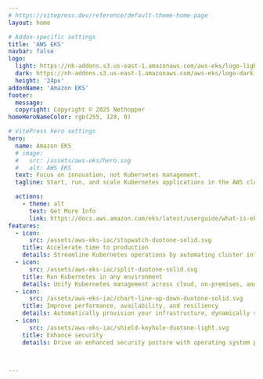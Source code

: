 ```yaml
---
# https://vitepress.dev/reference/default-theme-home-page
layout: home

# Addon-specific settings
title: 'AWS EKS'
navbar: false
logo:
  light: https://nh-addons.s3.us-east-1.amazonaws.com/aws-eks/logo-light.png
  dark: https://nh-addons.s3.us-east-1.amazonaws.com/aws-eks/logo-dark.png
  height: '24px'
addonName: 'Amazon EKS'
footer:
  message: 
  copyright: Copyright © 2025 Nethopper
homeHeroNameColor: rgb(255, 128, 0)

# VitePress hero settings
hero:
  name: Amazon EKS
  # image:
  #   src: /assets/aws-eks/hero.svg
  #   alt: AWS EKS
  text: Focus on innovation, not Kubernetes management.
  tagline: Start, run, and scale Kubernetes applications in the AWS cloud and on-premises data centers.

  actions:
    - theme: alt
      text: Get More Info
      link: https://docs.aws.amazon.com/eks/latest/userguide/what-is-eks.html
features:
  - icon: 
      src: /assets/aws-eks-iac/stopwatch-duotone-solid.svg
    title: Accelerate time to production
    details: Streamline Kubernetes operations by automating cluster infrastructure management with just one click.
  - icon: 
      src: /assets/aws-eks-iac/split-duotone-solid.svg
    title: Run Kubernetes in any environment
    details: Unify Kubernetes management across cloud, on-premises, and at edge locations, giving you flexibility to run your workloads anywhere.
  - icon: 
      src: /assets/aws-eks-iac/chart-line-up-down-duotone-solid.svg
    title: Improve performance, availability, and resiliency
    details: Automatically provision your infrastructure, dynamically scale resources, and continuously optimize costs.
  - icon: 
      src: /assets/aws-eks-iac/shield-keyhole-duotone-light.svg
    title: Enhance security
    details: Drive an enhanced security posture with operating system patches and updates, using ephemeral compute to limit security risks and leveraging native integrations with AWS security services.



---
```


<style module>
</style>

